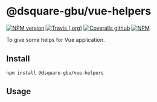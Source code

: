 # @dsquare-gbu/vue-helpers

[![NPM version](https://img.shields.io/npm/v/@dsquare-gbu/vue-helpers.svg?style=flat-square)](https://www.npmjs.com/package/@dsquare-gbu/vue-helpers)
[![Travis (.org)](https://img.shields.io/travis/gbu-linhntaim/vue-helpers?style=flat-square)](https://travis-ci.org/gbu-linhntaim/vue-helpers)
[![Coveralls github](https://img.shields.io/coveralls/github/gbu-linhntaim/vue-helpers?style=flat-square)](https://coveralls.io/github/gbu-linhntaim/vue-helpers)
[![NPM](https://img.shields.io/npm/l/@dsquare-gbu/vue-helpers?style=flat-square)](http://git-gbu.japaneast.cloudapp.azure.com/base/vue-helpers/blob/master/LICENSE)

To give some helps for Vue application.

## Install

```shell script
npm install @dsquare-gbu/vue-helpers
```

## Usage